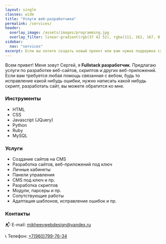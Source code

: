 ```yaml
---
layout: single
classes: wide
title: "Услуги веб-разработчика"
permalink: /services/
header:
  overlay_image: /assets/images/programming.jpg
  overlay_filter: linear-gradient(rgb(37 42 52), rgba(111, 162, 167, 0.35))
sidebar:
  nav: "services"
excerpt: Если вы хотите создать новый проект или вам нужна поддержка существующего, обращайтесь по номеру телефона ☎ +7 (960) 799-76-34., буду рад ответить на любые вопросы.
---
```


Всем привет! Меня зовут Сергей, я **Fullstack разработчик**. Предлагаю услуги по разработке веб-сайтов, скриптов и других веб-приложений.
Если вам требуется любая помощь связанная с вебом, будь то исправление какой нибудь ошибки, нужно написать какой нибудь скрипт, разработать сайт, 
вы можете обратится ко мне.

### Инструменты
- HTML
- CSS
- Javascript (JQuery)
- Python
- Ruby
- MySQL

### Услуги
- Создание сайтов на CMS
- Разработка сайтов, веб-приложений под ключ
- Личные кабинеты
- Панели управления
- CMS под ключ и пр.
- Разработка скриптов
- Модули, парсеры и пр.
- Сопутствующие работы
- Адаптация шаблонов, исправление ошибок и пр.

### Контакты
:mailbox_with_mail: E-mail: [mikheevwebdesign@yandex.ru](mailto:mikheevwebdesign@yandex.ru)

:telephone_receiver: Телефон: [+7(960)799-76-34](89607997634)
